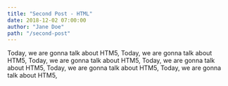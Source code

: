 ```yaml
---
title: "Second Post - HTML"
date: 2018-12-02 07:00:00
author: "Jane Doe"
path: "/second-post"
---
```


Today, we are gonna talk about HTM5, Today, we are gonna talk about HTM5, Today, we are gonna talk about HTM5, Today, we are gonna talk about HTM5, Today, we are gonna talk about HTM5, Today, we are gonna talk about HTM5,
